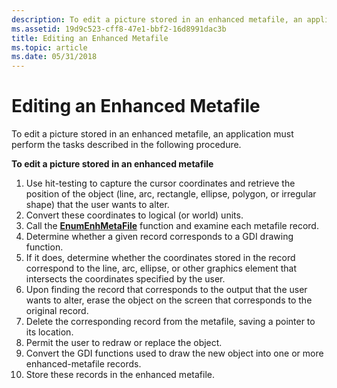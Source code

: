 ```yaml
---
description: To edit a picture stored in an enhanced metafile, an application must perform the tasks described in the following procedure.
ms.assetid: 19d9c523-cff8-47e1-bbf2-16d8991dac3b
title: Editing an Enhanced Metafile
ms.topic: article
ms.date: 05/31/2018
---
```


# Editing an Enhanced Metafile

To edit a picture stored in an enhanced metafile, an application must perform the tasks described in the following procedure.

**To edit a picture stored in an enhanced metafile**

1.  Use hit-testing to capture the cursor coordinates and retrieve the position of the object (line, arc, rectangle, ellipse, polygon, or irregular shape) that the user wants to alter.
2.  Convert these coordinates to logical (or world) units.
3.  Call the [**EnumEnhMetaFile**](/windows/desktop/api/Wingdi/nf-wingdi-enumenhmetafile) function and examine each metafile record.
4.  Determine whether a given record corresponds to a GDI drawing function.
5.  If it does, determine whether the coordinates stored in the record correspond to the line, arc, ellipse, or other graphics element that intersects the coordinates specified by the user.
6.  Upon finding the record that corresponds to the output that the user wants to alter, erase the object on the screen that corresponds to the original record.
7.  Delete the corresponding record from the metafile, saving a pointer to its location.
8.  Permit the user to redraw or replace the object.
9.  Convert the GDI functions used to draw the new object into one or more enhanced-metafile records.
10. Store these records in the enhanced metafile.

 

 



